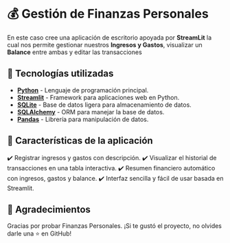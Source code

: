 # 💰 Gestión de Finanzas Personales
En este caso cree una aplicación de escritorio apoyada por **StreamLit** la cual nos permite gestionar nuestros **Ingresos y Gastos**, visualizar un **Balance** entre ambas y editar las transacciones

## 🚀 Tecnologías utilizadas
- **[Python](https://www.python.org/)** - Lenguaje de programación principal.  
- **[Streamlit](https://streamlit.io/)** - Framework para aplicaciones web en Python.  
- **[SQLite](https://www.sqlite.org/index.html)** - Base de datos ligera para almacenamiento de datos.  
- **[SQLAlchemy](https://www.sqlalchemy.org/)** - ORM para manejar la base de datos.  
- **[Pandas](https://pandas.pydata.org/)** - Librería para manipulación de datos.

## 📝 Características de la aplicación
✔️ Registrar ingresos y gastos con descripción.
✔️ Visualizar el historial de transacciones en una tabla interactiva.
✔️ Resumen financiero automático con ingresos, gastos y balance.
✔️ Interfaz sencilla y fácil de usar basada en Streamlit.

## 🌟 Agradecimientos
Gracias por probar Finanzas Personales. ¡Si te gustó el proyecto, no olvides darle una ⭐ en GitHub!
  
